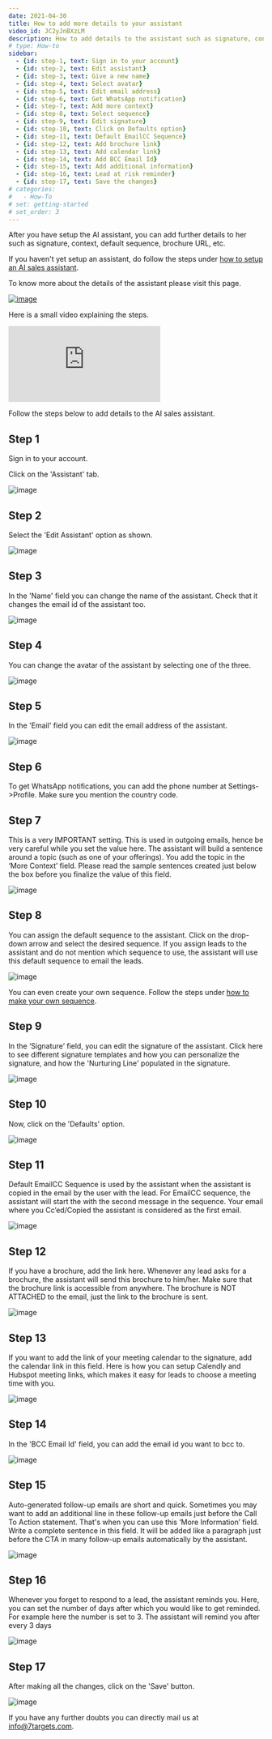 ```yaml
---
date: 2021-04-30
title: How to add more details to your assistant
video_id: JC2yJnBXzLM
description: How to add details to the assistant such as signature, context, default sequence, brochure url, etc.
# type: How-to
sidebar:
  - {id: step-1, text: Sign in to your account}
  - {id: step-2, text: Edit assistant}
  - {id: step-3, text: Give a new name}
  - {id: step-4, text: Select avatar}
  - {id: step-5, text: Edit email address}
  - {id: step-6, text: Get WhatsApp notification}
  - {id: step-7, text: Add more context}
  - {id: step-8, text: Select sequence}
  - {id: step-9, text: Edit signature}
  - {id: step-10, text: Click on Defaults option}
  - {id: step-11, text: Default EmailCC Sequence}
  - {id: step-12, text: Add brochure link}
  - {id: step-13, text: Add calendar link}
  - {id: step-14, text: Add BCC Email Id}
  - {id: step-15, text: Add additional information}
  - {id: step-16, text: Lead at risk reminder}
  - {id: step-17, text: Save the changes}  
# categories:
#   - How-To
# set: getting-started
# set_order: 3
---
```


After you have setup the AI assistant, you can add further details to her such as signature, context, default sequence, brochure URL, etc.


If you haven't yet setup an assistant, do follow the steps under [how to setup an AI sales assistant](../how-to/how-to-setup-ai-sales-assistant/).

To know more about the details of the assistant please visit this page.

[![image](../images/details-of-assistant-btn.png)](../getting-responses/assistant-details/#assistant-default)


Here is a small video explaining the steps.

<div class="video_wrapper">
    <iframe src="https://www.youtube.com/embed/ELaE7f0mi4A?rel=0&modestbranding=1&showinfo=0" frameborder="0" allowfullscreen>
    </iframe>
</div>


Follow the steps below to add details to the AI sales assistant.

## Step 1

Sign in to your account. 

Click on the 'Assistant' tab.

![image](../images/lead-nurturing-1.png)


## Step 2

Select the 'Edit Assistant' option as shown.

![image](../images/details-of-assistant-2.png)


## Step 3

In the 'Name' field you can change the name of the assistant. Check that it changes the email id of the assistant too.

![image](../images/details-of-assistant-3.png)


## Step 4

You can change the avatar of the assistant by selecting one of the three.

![image](../images/details-of-assistant-4.png)


## Step 5

In the 'Email' field you can edit the email address of the assistant.

![image](../images/details-of-assistant-5.png)


## Step 6

To get WhatsApp notifications, you can add the phone number at Settings->Profile. Make sure you mention the country code.

## Step 7

This is a very IMPORTANT setting. This is used in outgoing emails, hence be very careful while you set the value here. The assistant will build a sentence around a topic (such as one of your offerings). You add the topic in the ‘More Context’ field. Please read the sample sentences created just below the box before you finalize the value of this field.

![image](../images/details-of-assistant-7.png)


## Step 8

You can assign the default sequence to the assistant. Click on the drop-down arrow and select the desired sequence. If you assign leads to the assistant and do not mention which sequence to use, the assistant will use this default sequence to email the leads. 

![image](../images/details-of-assistant-8.png)

You can even create your own sequence. Follow the steps under [how to make your own sequence](../how-to/how-to-make-your-own-schedule/).

## Step 9

In the ‘Signature’ field, you can edit the signature of the assistant. Click here to see different signature templates and how you can personalize the signature, and how the 'Nurturing Line' populated in the signature. 

![image](../images/details-of-assistant-9.png)

## Step 10

Now, click on the 'Defaults' option.

![image](../../images/details-of-assistant-10.png)

## Step 11

Default EmailCC Sequence is used by the assistant when the assistant is copied in the email by the user with the lead. For EmailCC sequence, the  assistant will start the with the second message in the sequence. Your email where you Cc’ed/Copied the assistant is considered as the first email.

![image](../images/details-of-assistant-11.png)

## Step 12

If you have a brochure, add the link here. Whenever any lead asks for a brochure, the assistant will send this brochure to him/her. Make sure that the brochure link is accessible from anywhere. The brochure is NOT ATTACHED to the email, just the link to the brochure is sent.  

![image](../images/details-of-assistant-12.png)

## Step 13

If you want to add the link of your meeting calendar to the signature, add the calendar link in this field. Here is how you can setup Calendly and Hubspot meeting links, which makes it easy for leads to choose a meeting time with you. 

![image](../images/details-of-assistant-13.png)

## Step 14

In the 'BCC Email Id' field, you can add the email id you want to bcc to.

![image](../images/details-of-assistant-14.png)


## Step 15

Auto-generated follow-up emails are short and quick. Sometimes you may want to add an additional line in these follow-up emails just before the Call To Action statement. That's when you can use this ‘More Information’ field. Write a complete sentence in this field. It will be added like a paragraph just before the CTA in many follow-up emails automatically by the assistant. 

![image](../images/details-of-assistant-15.png)

## Step 16

Whenever you forget to respond to a lead, the assistant reminds you. Here, you can set the number of days after which you would like to get reminded. For example here the number is set to 3. The assistant will remind you after every 3 days

![image](../images/details-of-assistant-16.png)


## Step 17

After making all the changes, click on the 'Save' button.

![image](../images/details-of-assistant-17.png)

If you have any further doubts you can directly mail us at info@7targets.com.